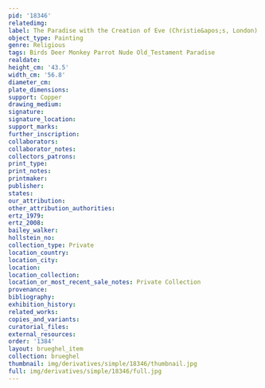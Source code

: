 ```yaml
---
pid: '18346'
relatedimg: 
label: The Paradise with the Creation of Eve (Christie&apos;s, London)
object_type: Painting
genre: Religious
tags: Birds Deer Monkey Parrot Nude Old_Testament Paradise
realdate: 
height_cm: '43.5'
width_cm: '56.8'
diameter_cm: 
plate_dimensions: 
support: Copper
drawing_medium: 
signature: 
signature_location: 
support_marks: 
further_inscription: 
collaborators: 
collaborator_notes: 
collectors_patrons: 
print_type: 
print_notes: 
printmaker: 
publisher: 
states: 
our_attribution: 
other_attribution_authorities: 
ertz_1979: 
ertz_2008: 
bailey_walker: 
hollstein_no: 
collection_type: Private
location_country: 
location_city: 
location: 
location_collection: 
location_or_most_recent_sale_notes: Private Collection
provenance: 
bibliography: 
exhibition_history: 
related_works: 
copies_and_variants: 
curatorial_files: 
external_resources: 
order: '1384'
layout: brueghel_item
collection: brueghel
thumbnail: img/derivatives/simple/18346/thumbnail.jpg
full: img/derivatives/simple/18346/full.jpg
---
```

